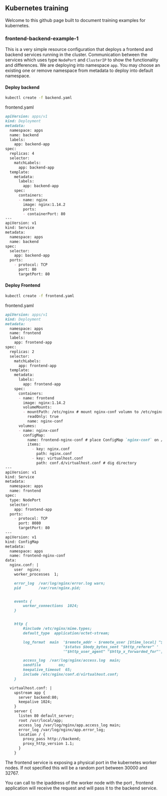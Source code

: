 ## Kubernetes training

Welcome to this github page built to document training examples for kubernetes.


### frontend-backend-example-1

This is a very simple resource configuration that deploys a frontend and backend services running in the cluster. Communication between the services which uses type `NodePort` and `ClusterIP` to show the functionality and differences. We are deploying into namespace `app`. You may choose an existing one or remove namespace from metadata to deploy into default namespace.

#### Deploy backend

```bash
kubectl create -f backend.yaml
```
frontend.yaml
```markdown
apiVersion: apps/v1
kind: Deployment
metadata:
  namespace: apps
  name: backend
  labels:
    app: backend-app
spec:
  replicas: 4
  selector:
    matchLabels:
      app: backend-app
  template:
    metadata:
      labels:
        app: backend-app
    spec:
      containers:
      - name: nginx
        image: nginx:1.14.2
        ports:
        - containerPort: 80
---
apiVersion: v1
kind: Service
metadata:
  namespace: apps
  name: backend
spec:
  selector:
    app: backend-app
  ports:
    - protocol: TCP
      port: 80
      targetPort: 80
```

#### Deploy Frontend

```bash
kubectl create -f frontend.yaml
```
frontend.yaml
```markdown
apiVersion: apps/v1
kind: Deployment
metadata:
  namespace: apps
  name: frontend
  labels:
    app: frontend-app
spec:
  replicas: 2
  selector:
    matchLabels:
      app: frontend-app
  template:
    metadata:
      labels:
        app: frontend-app
    spec:
      containers:
      - name: frontend
        image: nginx:1.14.2
        volumeMounts:
        - mountPath: /etc/nginx # mount nginx-conf volumn to /etc/nginx
          readOnly: true
          name: nginx-conf
      volumes:
      - name: nginx-conf
        configMap:
          name: frontend-nginx-conf # place ConfigMap `nginx-conf` on /etc/nginx
          items:
            - key: nginx.conf
              path: nginx.conf
            - key: virtualhost.conf
              path: conf.d/virtualhost.conf # dig directory
---
apiVersion: v1
kind: Service
metadata:
  namespace: apps
  name: frontend
spec:
  type: NodePort
  selector:
    app: frontend-app
  ports:
    - protocol: TCP
      port: 8080
      targetPort: 80
---
apiVersion: v1
kind: ConfigMap
metadata:
  namespace: apps
  name: frontend-nginx-conf
data:
  nginx.conf: |
    user  nginx;
    worker_processes  1;

    error_log  /var/log/nginx/error.log warn;
    pid        /var/run/nginx.pid;


    events {
        worker_connections  1024;
    }


    http {
        #include /etc/nginx/mime.types;
        default_type  application/octet-stream;

        log_format  main  '$remote_addr - $remote_user [$time_local] "$request" '
                          '$status $body_bytes_sent "$http_referer" '
                          '"$http_user_agent" "$http_x_forwarded_for"';

        access_log  /var/log/nginx/access.log  main;
        sendfile        on;
        keepalive_timeout  65;
        include /etc/nginx/conf.d/virtualhost.conf;
    }

  virtualhost.conf: |
    upstream app {
      server backend:80;
      keepalive 1024;
    }
    server {
      listen 80 default_server;
      root /usr/local/app;
      access_log /var/log/nginx/app.access_log main;
      error_log /var/log/nginx/app.error_log;
      location / {
        proxy_pass http://backend;
        proxy_http_version 1.1;
      }
    }
```

The frontend service is exposing a physical port in the kubernetes worker nodes. If not specified this will be a random port between 30000 and 32767.

You can call to the ipaddress of the worker node with the port , frontend application will receive the request and will pass it to the backend service.